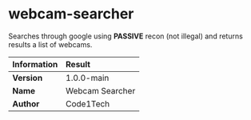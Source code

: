 # webcam-searcher
Searches through google using **PASSIVE** recon (not illegal) and returns results a list of webcams.

|Information         |Result                                       |
|:----------------|:---------------------------------------------|
|**Version**         |1.0.0-main                         |
|**Name**       |Webcam Searcher             |
|**Author**       |Code1Tech |
